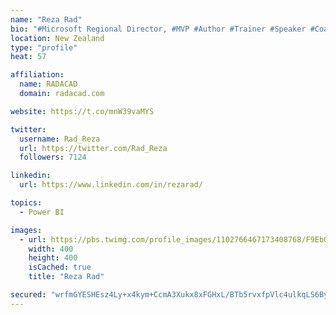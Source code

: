 ```yaml
---
name: "Reza Rad"
bio: "#Microsoft Regional Director, #MVP #Author #Trainer #Speaker #Coach #Consultant #PowerBI "
location: New Zealand
type: "profile"
heat: 57

affiliation:
  name: RADACAD
  domain: radacad.com

website: https://t.co/mnW39vaMYS

twitter:
  username: Rad_Reza
  url: https://twitter.com/Rad_Reza
  followers: 7124

linkedin:
  url: https://www.linkedin.com/in/rezarad/

topics:
  - Power BI

images:
  - url: https://pbs.twimg.com/profile_images/1102766467173408768/F9EbQENa_400x400.png
    width: 400
    height: 400
    isCached: true
    title: "Reza Rad"

secured: "wrfmGYESHEsz4Ly+x4kym+CcmA3Xukx8xFGHxL/BTb5rvxfpVlc4ulkqLS6BysIDDJFOPc+Vt8k5h9LZT7HIZAQ6gtPFGKPru2r7XY/PC8hai5U0zpP1JiSDCtoUbEfiPVwBuyqw1hCwsZDhrl23EX93kl1mbSEZZTlZreeZUZghgQR8NFiFk1BBA7astreq1nEB9NKK9rU+ZmdYcIwghG8Qx5l4hFNUgkXh8KBR1VUyORGXMmyvyJGbDkJ80e/nfxYhkh9XxxfIeqkY+KmqC2cE5qqSEjPb2SdgB2RbxJsSbDCzvIiqipX404HneSfFvknFqXNaZXEYz+GMiP65CUGxK7jVdpGHDwhszDJyGC5HDYSt7kiPKQ4SMFD7Me4iAlhKv9PfCgnNc3OVumno8nt69X+Z168a66gsN/P7JN0=;X/i8T0zc8Yxn5nRcXUHL5A=="
---
```


